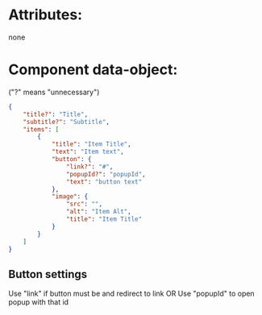 # Attributes:

none

# Component data-object: 
("?" means "unnecessary")
```json
{
    "title?": "Title",
    "subtitle?": "Subtitle",
    "items": [
        {
            "title": "Item Title",
            "text": "Item text",
            "button": {
                "link?": "#",
                "popupId?": "popupId",
                "text": "button text"
            },
            "image": {
                "src": "",
                "alt": "Item Alt",
                "title": "Item Title"
            }
        }
    ]
}
```
## Button settings
Use "link" if button must be <a> and redirect to link
OR
Use "popupId" to open popup with that id
